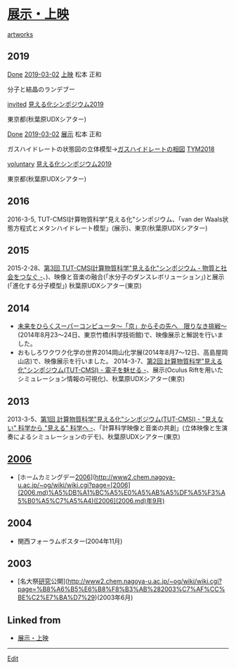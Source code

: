 # [展示・上映](展示・上映.md)

[artworks](artworks.md) 
## 2019

[Done](Done.md) 
[2019-03-02](2019-03-02.md) 
[上映](上映.md) 
松本 正和

分子と結晶のランデブー

[invited](invited.md) 
[見える化シンポジウム2019](見える化シンポジウム2019.md)

東京都(秋葉原UDXシアター)



[Done](Done.md) 
[2019-03-02](2019-03-02.md) 
[展示](展示.md) 
松本 正和

ガスハイドレートの状態図の立体模型→[ガスハイドレートの相図](ガスハイドレートの相図.md) [TYM2018](TYM2018.md)

[voluntary](voluntary.md) 
[見える化シンポジウム2019](見える化シンポジウム2019.md)

東京都(秋葉原UDXシアター)



## 2016


2016-3-5, TUT-CMSI計算物質科学"見える化"シンポジウム、「van der Waals状態方程式とメタンハイドレート模型」(展示)、東京(秋葉原UDXシアター)



## 2015


2015-2-28、[第3回 TUT-CMSI計算物質科学"見える化"シンポジウム - 物質と社会をつなぐ -](http://www.cms-initiative.jp/ja/events/20150228_mieruka)、)、映像と音楽の融合(「水分子のダンスレボリューション」)と展示(「進化する分子模型」) 秋葉原UDXシアター(東京)



## 2014


* [未来をひらくスーパーコンピュータ～「京」からその先へ　限りなき挑戦～](http://www.aics.riken.jp/library/event/mirai2014.html)(2014年8月23～24日、東京竹橋(科学技術館)で、映像展示と解説を行いました。
* おもしろワクワク化学の世界2014岡山化学展(2014年8月7～12日、高島屋岡山店)で、映像展示を行いました。
2014-3-7、[第2回 計算物質科学"見える化"シンポジウム(TUT-CMSI) - 電子を魅せる -](http://www.cms-initiative.jp/ja/events/20140308_mieruka)、展示(Oculus Riftを用いたシミュレーション情報の可視化)、秋葉原UDXシアター(東京)



## 2013


2013-3-5、[第1回 計算物質科学"見える化"シンポジウム(TUT-CMSI) - "見えない" 科学から "見える" 科学へ -](http://www.cms-initiative.jp/ja/events/CMSI_events/20130305-scienceviz1)、「計算科学映像と音楽の共創」(立体映像と生演奏によるシミュレーションのデモ)、秋葉原UDXシアター(東京)



## [2006](2006.md)


* [ホームカミングデー[2006](2006.md)](http://www2.chem.nagoya-u.ac.jp/~og/wiki/wiki.cgi?page=[2006](2006.md)%A5%DB%A1%BC%A5%E0%A5%AB%A5%DF%A5%F3%A5%B0%A5%C7%A5%A4)([2006](2006.md)年9月)



## 2004


* 関西フォーラムポスター(2004年11月)



## 2003


* [名大祭[研究](研究.md)公開](http://www2.chem.nagoya-u.ac.jp/~og/wiki/wiki.cgi?page=%B8%A6%B5%E6%B8%F8%B3%AB%282003%C7%AF%CC%BE%C2%E7%BA%D7%29)(2003年6月)



## Linked from

* [展示・上映](展示・上映.md)


----
[Edit](https://github.com/vitroid/vitroid.github.io/edit/master/MD/展示・上映.md)
